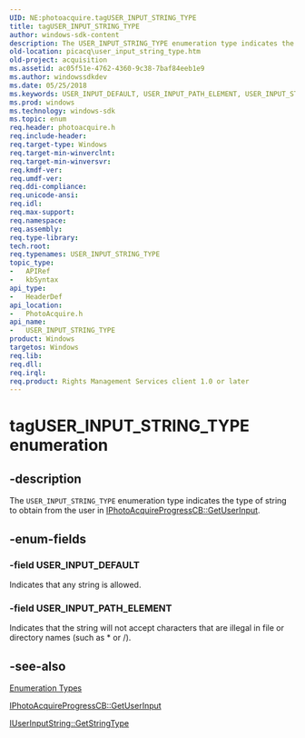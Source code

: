 ```yaml
---
UID: NE:photoacquire.tagUSER_INPUT_STRING_TYPE
title: tagUSER_INPUT_STRING_TYPE
author: windows-sdk-content
description: The USER_INPUT_STRING_TYPE enumeration type indicates the type of string to obtain from the user in IPhotoAcquireProgressCB::GetUserInput.
old-location: picacq\user_input_string_type.htm
old-project: acquisition
ms.assetid: ac05f51e-4762-4360-9c38-7baf84eeb1e9
ms.author: windowssdkdev
ms.date: 05/25/2018
ms.keywords: USER_INPUT_DEFAULT, USER_INPUT_PATH_ELEMENT, USER_INPUT_STRING_TYPE, USER_INPUT_STRING_TYPE enumeration [Picture Acquisition], enumeration [Picture Acquisition], photoacquire/USER_INPUT_DEFAULT, photoacquire/USER_INPUT_PATH_ELEMENT, photoacquire/USER_INPUT_STRING_TYPE, picacq.user_input_string_type, tagUSER_INPUT_STRING_TYPE
ms.prod: windows
ms.technology: windows-sdk
ms.topic: enum
req.header: photoacquire.h
req.include-header: 
req.target-type: Windows
req.target-min-winverclnt: 
req.target-min-winversvr: 
req.kmdf-ver: 
req.umdf-ver: 
req.ddi-compliance: 
req.unicode-ansi: 
req.idl: 
req.max-support: 
req.namespace: 
req.assembly: 
req.type-library: 
tech.root: 
req.typenames: USER_INPUT_STRING_TYPE
topic_type:
-	APIRef
-	kbSyntax
api_type:
-	HeaderDef
api_location:
-	PhotoAcquire.h
api_name:
-	USER_INPUT_STRING_TYPE
product: Windows
targetos: Windows
req.lib: 
req.dll: 
req.irql: 
req.product: Rights Management Services client 1.0 or later
---
```


# tagUSER_INPUT_STRING_TYPE enumeration


## -description



The <code>USER_INPUT_STRING_TYPE</code> enumeration type indicates the type of string to obtain from the user in <a href="https://msdn.microsoft.com/db0d924b-a586-4f81-a367-e8fbdf3e9bd9">IPhotoAcquireProgressCB::GetUserInput</a>.




## -enum-fields




### -field USER_INPUT_DEFAULT

Indicates that any string is allowed.


### -field USER_INPUT_PATH_ELEMENT

Indicates that the string will not accept characters that are illegal in file or directory names (such as * or /).


## -see-also




<a href="https://msdn.microsoft.com/library/windows/hardware/ff545452">Enumeration Types</a>



<a href="https://msdn.microsoft.com/db0d924b-a586-4f81-a367-e8fbdf3e9bd9">IPhotoAcquireProgressCB::GetUserInput</a>



<a href="https://msdn.microsoft.com/57f0c750-9c66-4c30-adc1-0cfd23d878d1">IUserInputString::GetStringType</a>
 

 

